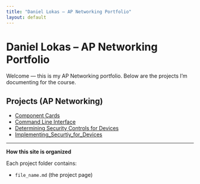 ```yaml
---
title: "Daniel Lokas – AP Networking Portfolio"
layout: default
---
```


# Daniel Lokas – AP Networking Portfolio

Welcome — this is my AP Networking portfolio. Below are the projects I’m documenting for the course.

## Projects (AP Networking)
- [Component Cards](networking-assignments/component-cards.md)
- [Command Line Interface](networking-assignments/command-line-interface.md)
- [Determining Security Controls for Devices](networking-assignments/securitycontrols.md)
- [Implementing_Securtiy_for_Devices](networking-assignments/Implementing_Security_for_Devices.md)




---

**How this site is organized**

Each project folder contains:
- `file_name.md` (the project page)

